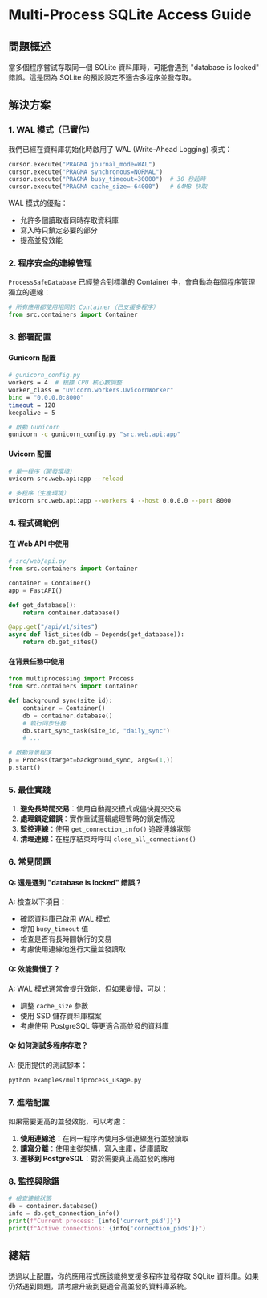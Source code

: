 # Multi-Process SQLite Access Guide

## 問題概述

當多個程序嘗試存取同一個 SQLite 資料庫時，可能會遇到 "database is locked" 錯誤。這是因為 SQLite 的預設設定不適合多程序並發存取。

## 解決方案

### 1. WAL 模式（已實作）

我們已經在資料庫初始化時啟用了 WAL (Write-Ahead Logging) 模式：

```python
cursor.execute("PRAGMA journal_mode=WAL")
cursor.execute("PRAGMA synchronous=NORMAL")
cursor.execute("PRAGMA busy_timeout=30000")  # 30 秒超時
cursor.execute("PRAGMA cache_size=-64000")   # 64MB 快取
```

WAL 模式的優點：
- 允許多個讀取者同時存取資料庫
- 寫入時只鎖定必要的部分
- 提高並發效能

### 2. 程序安全的連線管理

`ProcessSafeDatabase` 已經整合到標準的 Container 中，會自動為每個程序管理獨立的連線：

```python
# 所有應用都使用相同的 Container（已支援多程序）
from src.containers import Container
```

### 3. 部署配置

#### Gunicorn 配置

```bash
# gunicorn_config.py
workers = 4  # 根據 CPU 核心數調整
worker_class = "uvicorn.workers.UvicornWorker"
bind = "0.0.0.0:8000"
timeout = 120
keepalive = 5

# 啟動 Gunicorn
gunicorn -c gunicorn_config.py "src.web.api:app"
```

#### Uvicorn 配置

```bash
# 單一程序（開發環境）
uvicorn src.web.api:app --reload

# 多程序（生產環境）
uvicorn src.web.api:app --workers 4 --host 0.0.0.0 --port 8000
```

### 4. 程式碼範例

#### 在 Web API 中使用

```python
# src/web/api.py
from src.containers import Container

container = Container()
app = FastAPI()

def get_database():
    return container.database()

@app.get("/api/v1/sites")
async def list_sites(db = Depends(get_database)):
    return db.get_sites()
```

#### 在背景任務中使用

```python
from multiprocessing import Process
from src.containers import Container

def background_sync(site_id):
    container = Container()
    db = container.database()
    # 執行同步任務
    db.start_sync_task(site_id, "daily_sync")
    # ...

# 啟動背景程序
p = Process(target=background_sync, args=(1,))
p.start()
```

### 5. 最佳實踐

1. **避免長時間交易**：使用自動提交模式或儘快提交交易
2. **處理鎖定錯誤**：實作重試邏輯處理暫時的鎖定情況
3. **監控連線**：使用 `get_connection_info()` 追蹤連線狀態
4. **清理連線**：在程序結束時呼叫 `close_all_connections()`

### 6. 常見問題

#### Q: 還是遇到 "database is locked" 錯誤？

A: 檢查以下項目：
- 確認資料庫已啟用 WAL 模式
- 增加 `busy_timeout` 值
- 檢查是否有長時間執行的交易
- 考慮使用連線池進行大量並發讀取

#### Q: 效能變慢了？

A: WAL 模式通常會提升效能，但如果變慢，可以：
- 調整 `cache_size` 參數
- 使用 SSD 儲存資料庫檔案
- 考慮使用 PostgreSQL 等更適合高並發的資料庫

#### Q: 如何測試多程序存取？

A: 使用提供的測試腳本：
```bash
python examples/multiprocess_usage.py
```

### 7. 進階配置

如果需要更高的並發效能，可以考慮：

1. **使用連線池**：在同一程序內使用多個連線進行並發讀取
2. **讀寫分離**：使用主從架構，寫入主庫，從庫讀取
3. **遷移到 PostgreSQL**：對於需要真正高並發的應用

### 8. 監控與除錯

```python
# 檢查連線狀態
db = container.database()
info = db.get_connection_info()
print(f"Current process: {info['current_pid']}")
print(f"Active connections: {info['connection_pids']}")
```

## 總結

透過以上配置，你的應用程式應該能夠支援多程序並發存取 SQLite 資料庫。如果仍然遇到問題，請考慮升級到更適合高並發的資料庫系統。
